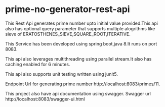 # prime-no-generator-rest-api

This Rest Api generates prime number upto initial value provided.This api also has optional query parameter that supports multiple alogrithms like sieve of ERATOSTHENES_SIEVE,SQUARE_ROOT,ITERATIVE.

This Service has been developed using spring boot,java 8.It runs on port 8083.

This api also leverages multithreading using parallel stream.It also has caching enabled for 6 minutes.

This api also supports unit testing written using junit5.

Endpoint Url for generating prime number http://localhost:8083/primes/11.

This project also have api documentation using swagger.
Swagger url http://localhost:8083/swagger-ui.html
